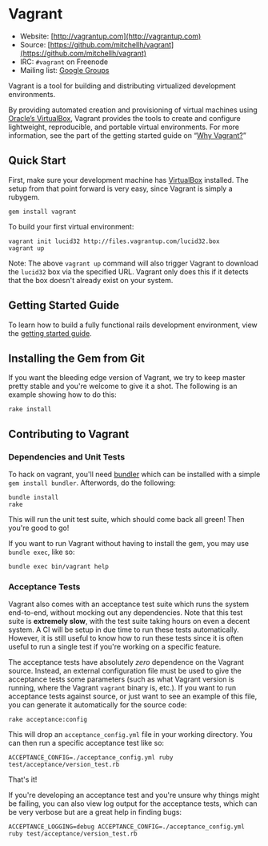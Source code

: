 # Vagrant

* Website: [http://vagrantup.com](http://vagrantup.com)
* Source: [https://github.com/mitchellh/vagrant](https://github.com/mitchellh/vagrant)
* IRC: `#vagrant` on Freenode
* Mailing list: [Google Groups](http://groups.google.com/group/vagrant-up)

Vagrant is a tool for building and distributing virtualized development environments.

By providing automated creation and provisioning of virtual machines using [Oracle’s VirtualBox](http://www.virtualbox.org),
Vagrant provides the tools to create and configure lightweight, reproducible, and portable
virtual environments. For more information, see the part of the getting started guide
on “[Why Vagrant?](http://vagrantup.com/docs/getting-started/why.html)”

## Quick Start

First, make sure your development machine has [VirtualBox](http://www.virtualbox.org)
installed. The setup from that point forward is very easy, since Vagrant is simply
a rubygem.

    gem install vagrant

To build your first virtual environment:

    vagrant init lucid32 http://files.vagrantup.com/lucid32.box
    vagrant up

Note: The above `vagrant up` command will also trigger Vagrant to download the
`lucid32` box via the specified URL. Vagrant only does this if it detects that
the box doesn't already exist on your system.

## Getting Started Guide

To learn how to build a fully functional rails development environment, view the
[getting started guide](http://vagrantup.com/docs/getting-started/index.html).

## Installing the Gem from Git

If you want the bleeding edge version of Vagrant, we try to keep master pretty stable
and you're welcome to give it a shot. The following is an example showing how to do this:

    rake install

## Contributing to Vagrant

### Dependencies and Unit Tests

To hack on vagrant, you'll need [bundler](http://github.com/carlhuda/bundler) which can
be installed with a simple `gem install bundler`. Afterwords, do the following:

    bundle install
    rake

This will run the unit test suite, which should come back all green! Then you're good to go!

If you want to run Vagrant without having to install the gem, you may use `bundle exec`,
like so:

    bundle exec bin/vagrant help

### Acceptance Tests

Vagrant also comes with an acceptance test suite which runs the system
end-to-end, without mocking out any dependencies. Note that this test
suite is **extremely slow**, with the test suite taking hours on even
a decent system. A CI will be setup in due time to run these tests
automatically. However, it is still useful to know how to run these
tests since it is often useful to run a single test if you're working
on a specific feature.

The acceptance tests have absolutely _zero_ dependence on the Vagrant
source. Instead, an external configuration file must be used to give
the acceptance tests some parameters (such as what Vagrant version is
running, where the Vagrant `vagrant` binary is, etc.). If you want to
run acceptance tests against source, or just want to see an example of
this file, you can generate it automatically for the source code:

    rake acceptance:config

This will drop an `acceptance_config.yml` file in your working directory.
You can then run a specific acceptance test like so:

    ACCEPTANCE_CONFIG=./acceptance_config.yml ruby test/acceptance/version_test.rb

That's it!

If you're developing an acceptance test and you're unsure why things
might be failing, you can also view log output for the acceptance tests,
which can be very verbose but are a great help in finding bugs:

    ACCEPTANCE_LOGGING=debug ACCEPTANCE_CONFIG=./acceptance_config.yml ruby test/acceptance/version_test.rb
